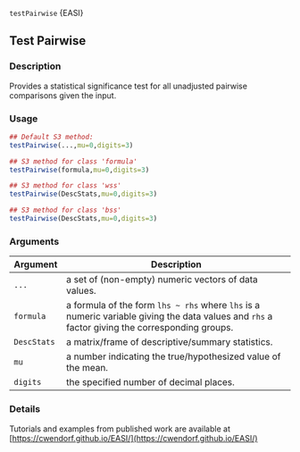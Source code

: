 `testPairwise` {EASI}

## Test Pairwise

### Description

Provides a statistical significance test for all unadjusted pairwise comparisons given the input.

### Usage

```r
## Default S3 method:
testPairwise(...,mu=0,digits=3)

## S3 method for class 'formula'
testPairwise(formula,mu=0,digits=3)

## S3 method for class 'wss'
testPairwise(DescStats,mu=0,digits=3)

## S3 method for class 'bss'
testPairwise(DescStats,mu=0,digits=3)
```

### Arguments

Argument | Description
--- | ---
```...``` | a set of (non-empty) numeric vectors of data values.
```formula``` | a formula of the form `lhs ~ rhs` where `lhs` is a numeric variable giving the data values and `rhs` a factor giving the corresponding groups.
```DescStats``` | a matrix/frame of descriptive/summary statistics.
```mu``` | a number indicating the true/hypothesized value of the mean.
```digits``` | the specified number of decimal places.

### Details

Tutorials and examples from published work are available at [https://cwendorf.github.io/EASI/](https://cwendorf.github.io/EASI/) 
